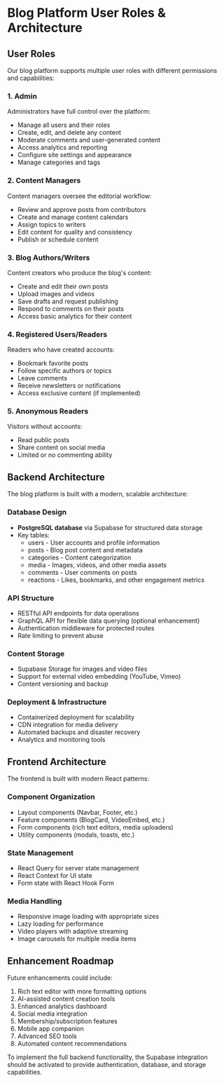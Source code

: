 
# Blog Platform User Roles & Architecture

## User Roles

Our blog platform supports multiple user roles with different permissions and capabilities:

### 1. Admin
Administrators have full control over the platform:
- Manage all users and their roles
- Create, edit, and delete any content
- Moderate comments and user-generated content
- Access analytics and reporting
- Configure site settings and appearance
- Manage categories and tags

### 2. Content Managers
Content managers oversee the editorial workflow:
- Review and approve posts from contributors
- Create and manage content calendars
- Assign topics to writers
- Edit content for quality and consistency
- Publish or schedule content

### 3. Blog Authors/Writers
Content creators who produce the blog's content:
- Create and edit their own posts
- Upload images and videos
- Save drafts and request publishing
- Respond to comments on their posts
- Access basic analytics for their content

### 4. Registered Users/Readers
Readers who have created accounts:
- Bookmark favorite posts
- Follow specific authors or topics
- Leave comments
- Receive newsletters or notifications
- Access exclusive content (if implemented)

### 5. Anonymous Readers
Visitors without accounts:
- Read public posts
- Share content on social media
- Limited or no commenting ability

## Backend Architecture

The blog platform is built with a modern, scalable architecture:

### Database Design
- **PostgreSQL database** via Supabase for structured data storage
- Key tables:
  - users - User accounts and profile information
  - posts - Blog post content and metadata
  - categories - Content categorization
  - media - Images, videos, and other media assets
  - comments - User comments on posts
  - reactions - Likes, bookmarks, and other engagement metrics

### API Structure
- RESTful API endpoints for data operations
- GraphQL API for flexible data querying (optional enhancement)
- Authentication middleware for protected routes
- Rate limiting to prevent abuse

### Content Storage
- Supabase Storage for images and video files
- Support for external video embedding (YouTube, Vimeo)
- Content versioning and backup

### Deployment & Infrastructure
- Containerized deployment for scalability
- CDN integration for media delivery
- Automated backups and disaster recovery
- Analytics and monitoring tools

## Frontend Architecture

The frontend is built with modern React patterns:

### Component Organization
- Layout components (Navbar, Footer, etc.)
- Feature components (BlogCard, VideoEmbed, etc.)
- Form components (rich text editors, media uploaders)
- Utility components (modals, toasts, etc.)

### State Management
- React Query for server state management
- React Context for UI state
- Form state with React Hook Form

### Media Handling
- Responsive image loading with appropriate sizes
- Lazy loading for performance
- Video players with adaptive streaming
- Image carousels for multiple media items

## Enhancement Roadmap

Future enhancements could include:

1. Rich text editor with more formatting options
2. AI-assisted content creation tools
3. Enhanced analytics dashboard
4. Social media integration
5. Membership/subscription features
6. Mobile app companion
7. Advanced SEO tools
8. Automated content recommendations

To implement the full backend functionality, the Supabase integration should be activated to provide authentication, database, and storage capabilities.
